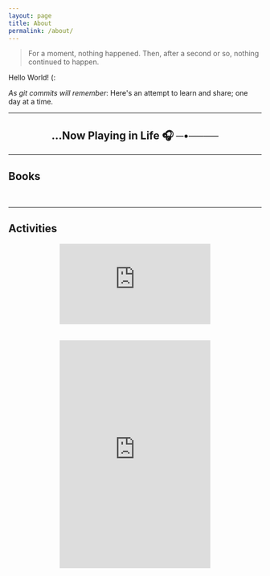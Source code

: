 ```yaml
---
layout: page
title: About
permalink: /about/
---
```


> For a moment, nothing happened. Then, after a second or so, nothing continued to happen.

Hello World! (:

_As git commits will remember_: Here's an attempt to learn and share; one day at a time.

---

<div style="text-align: center; margin-top: 2em;">
  <h2>...Now Playing in Life 🎧 ─•────  </h2>
</div>

---

## Books

<div class="two-column-widgets" style="display: flex; justify-content: center; gap: 2rem; flex-wrap: wrap; margin-bottom: 2rem;">

  <!-- Currently Reading -->
  <div class="widget" style="max-width: 280px; text-align: center;">
    <script
      src="https://www.goodreads.com/review/custom_widget/117923135.Reading?cover_position=left&cover_size=medium&num_books=2&order=d&shelf=currently-reading&show_author=1&show_cover=1&show_rating=1&show_review=0&show_tags=0&show_title=1&sort=date_read&widget_bg_color=FFFFFF&widget_bg_transparent=&widget_border_width=2&widget_id=1746688781&widget_text_color=000000&widget_title_size=large&widget_width=full"
      type="text/javascript"
      charset="utf-8">
    </script>
  </div>

  <!-- Last Read -->
  <div class="widget" style="max-width: 280px; text-align: center;">
    <script
        src="https://www.goodreads.com/review/custom_widget/117923135.Last%20Read?cover_position=left&cover_size=medium&num_books=2&order=d&shelf=read&show_author=1&show_cover=1&show_rating=1&show_review=0&show_tags=0&show_title=1&sort=date_read&widget_bg_color=FFFFFF&widget_bg_transparent=&widget_border_width=2&widget_id=1746687581&widget_text_color=000000&widget_title_size=large&widget_width=full"
        type="text/javascript"
        charset="utf-8">
    </script>
  </div>
</div>

---

## Activities

<div class="two-column-widgets" style="display: flex; justify-content: center; gap: 2rem; flex-wrap: wrap;">

  <!-- Strava Weekly Activities -->
  <div class="widget" style="min-width: 300px; text-align: center;">
      <iframe height='160' width='300' frameborder='0' allowtransparency='true' scrolling='no' src='https://www.strava.com/athletes/83170635/activity-summary/036d90787253bd8019d27527924d7193324a2f13'></iframe>
  </div>

  <!-- Strava Latest Runs -->
  <div class="widget" style="min-width: 300px; text-align: center;">
    <iframe height='454' width='300' frameborder='0' allowtransparency='true' scrolling='no'
      src='https://www.strava.com/athletes/83170635/latest-rides/036d90787253bd8019d27527924d7193324a2f13'></iframe>
  </div>
</div>

